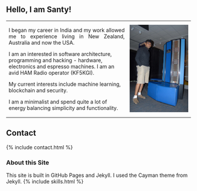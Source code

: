 

## Hello, I am Santy!
<div>
<!-- Main intro section -->
<table border = "0" cellspacing="0" cellpadding="0">
    <tr>
        <td>
        <p align = "justify">
            I began my career in India and my work allowed me to experience living in New Zealand, Australia and now the USA. <br> 

I am an interested in software architecture, programming and hacking - hardware, electronics and espresso machines. I am an avid HAM Radio operator (KF5KGI). <br>

My current interests include machine learning, blockchain and security. <br>

I am a minimalist and spend quite a lot of energy balancing simplicity and functionality.<br>
</p>
        </td>
        <td>
        <img src = "/images/santy_cray.jpg">
        </td>
    </tr>
</table>

</div>

## Contact 

{% include contact.html %}

### About this Site

This site is built in GitHub Pages and Jekyll. I used the Cayman theme from Jekyll.
{% include skills.html %}
